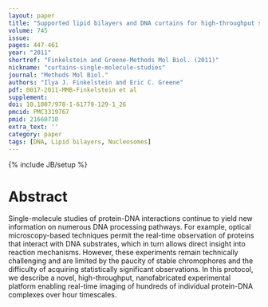 ```yaml
---
layout: paper
title: "Supported lipid bilayers and DNA curtains for high-throughput single-molecule studies."
volume: 745
issue:
pages: 447-461
year: "2011"
shortref: "Finkelstein and Greene-Methods Mol Biol. (2011)"
nickname: "curtains-single-molecule-studies"
journal: "Methods Mol Biol."
authors: "Ilya J. Finkelstein and Eric C. Greene"
pdf: 0017-2011-MMB-Finkelstein et al
supplement:
doi: 10.1007/978-1-61779-129-1_26
pmcid: PMC3319767
pmid: 21660710
extra_text: ''
category: paper
tags: [DNA, Lipid bilayers, Nucleosomes]
---
```

{% include JB/setup %}

# Abstract

Single-molecule studies of protein-DNA interactions continue to yield new information on numerous DNA processing pathways. For example, optical microscopy-based techniques permit the real-time observation of proteins that interact with DNA substrates, which in turn allows direct insight into reaction mechanisms. However, these experiments remain technically challenging and are limited by the paucity of stable chromophores and the difficulty of acquiring statistically significant observations. In this protocol, we describe a novel, high-throughput, nanofabricated experimental platform enabling real-time imaging of hundreds of individual protein-DNA complexes over hour timescales.
